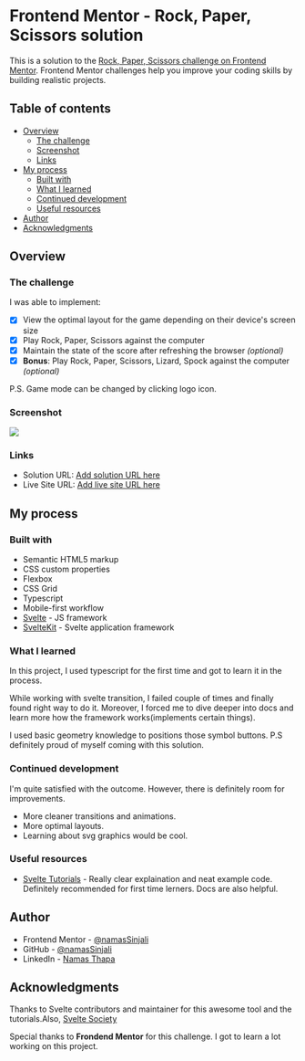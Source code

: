 # Frontend Mentor - Rock, Paper, Scissors solution

This is a solution to the [Rock, Paper, Scissors challenge on Frontend Mentor](https://www.frontendmentor.io/challenges/rock-paper-scissors-game-pTgwgvgH). Frontend Mentor challenges help you improve your coding skills by building realistic projects.

## Table of contents

- [Overview](#overview)
  - [The challenge](#the-challenge)
  - [Screenshot](#screenshot)
  - [Links](#links)
- [My process](#my-process)
  - [Built with](#built-with)
  - [What I learned](#what-i-learned)
  - [Continued development](#continued-development)
  - [Useful resources](#useful-resources)
- [Author](#author)
- [Acknowledgments](#acknowledgments)

## Overview

### The challenge

I was able to implement:

- [x] View the optimal layout for the game depending on their device's screen size
- [x] Play Rock, Paper, Scissors against the computer
- [x] Maintain the state of the score after refreshing the browser _(optional)_
- [x] **Bonus**: Play Rock, Paper, Scissors, Lizard, Spock against the computer _(optional)_

P.S. Game mode can be changed by clicking logo icon.

### Screenshot

![](./screenshot.png)

### Links

- Solution URL: [Add solution URL here](https://github.com/namasSinjali/rock-paper-scissors-master.git)
- Live Site URL: [Add live site URL here](https://your-live-site-url.com)

## My process

### Built with

- Semantic HTML5 markup
- CSS custom properties
- Flexbox
- CSS Grid
- Typescript
- Mobile-first workflow
- [Svelte](https://svelte.dev/) - JS framework
- [SvelteKit](https://kit.svelte.dev/) - Svelte application framework

### What I learned

In this project, I used typescript for the first time and got to learn it in the process.

While working with svelte transition, I failed couple of times and finally found right way to do it. Moreover, I forced me to dive deeper into docs and learn more how the framework works(implements certain things).

I used basic geometry knowledge to positions those symbol buttons. P.S definitely proud of myself coming with this solution.

### Continued development

I'm quite satisfied with the outcome. However, there is definitely room for improvements.

- More cleaner transitions and animations.
- More optimal layouts.
- Learning about svg graphics would be cool.

### Useful resources

- [Svelte Tutorials](https://svelte.dev/tutorial/deferred-transitions) - Really clear explaination and neat example code. Definitely recommended for first time lerners. Docs are also helpful.

## Author

- Frontend Mentor - [@namasSinjali](https://www.frontendmentor.io/profile/namasSinjali)
- GitHub - [@namasSinjali](https://github.com/namasSinjali)
- LinkedIn - [Namas Thapa](https://np.linkedin.com/in/namas-thapa-046850202)

## Acknowledgments

Thanks to Svelte contributors and maintainer for this awesome tool and the tutorials.Also, [Svelte Society](https://sveltesociety.dev/)

Special thanks to **Frondend Mentor** for this challenge. I got to learn a lot working on this project.
